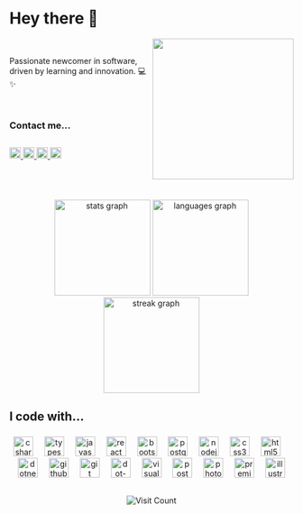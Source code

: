 
  <h1 align="left">Hey there 👾</h1>
  <img align="right" height="250" src="https://media3.giphy.com/media/L1R1tvI9svkIWwpVYr/giphy.gif?cid=ecf05e47e6hrch8yhtetkesx0docyhvxisdaw2lj3s8r5qyc&ep=v1_gifs_related&rid=giphy.gif&ct=g"  />
  <br>
  <p align="left">Passionate newcomer in software, driven by learning and innovation. 💻✨</p>
<br>

<h3 align="left">Contact me...</h3>

##

<div align="left">
  <a href="mailto:busenurryildiz@gmail.com" target="_blank">
    <img src="https://img.shields.io/static/v1?message=Gmail&logo=gmail&label=&color=D14836&logoColor=white&labelColor=&style=for-the-badge" height="20" alt="gmail logo"  />
  </a>
  <a href="https://www.linkedin.com/in/buseyildizz/" target="_blank">
    <img src="https://img.shields.io/static/v1?message=LinkedIn&logo=linkedin&label=&color=0077B5&logoColor=white&labelColor=&style=for-the-badge" height="20" alt="linkedin logo"  />
  </a>
  <a href="https://codesandbox.io/u/busenuryildiz" target="_blank">
    <img src="https://img.shields.io/static/v1?message=Codesandbox&logo=codesandbox&label=&color=040404&logoColor=DBDBDB&labelColor=&style=for-the-badge" height="20" alt="codesandbox logo"  />
  </a>
  <a href="https://www.hackerrank.com/profile/busenuryildiz531" target="_blank">
    <img src="https://img.shields.io/static/v1?message=HackerRank&logo=hackerrank&label=&color=2EC866&logoColor=white&labelColor=&style=for-the-badge" height="20" alt="hackerrank logo"  />
  </a>
</div>

##

<br clear="both">

###

<div align="center">
  <img src="https://github-readme-stats.vercel.app/api?username=busenuryildiz&theme=bear&show_icons=true&hide_border=false&count_private=true" height="170" alt="stats graph"  />
  <img src="https://github-readme-stats.vercel.app/api/top-langs/?username=busenuryildiz&theme=bear&show_icons=true&hide_border=false&layout=compact" height="170" alt="languages graph"  />
  <img src="https://github-readme-streak-stats.herokuapp.com/?user=busenuryildiz&theme=bear&hide_border=false" height="170" alt="streak graph"  />
</div>

###
<h2 align="left">I code with...</h2>

###


<div align="center">
  <img src="https://skillicons.dev/icons?i=cs" height="35" alt="csharp logo"  />
  <img width="12" />
   <img src="https://skillicons.dev/icons?i=ts" height="35" alt="typescript logo"  />
  <img width="12" />
   <img src="https://skillicons.dev/icons?i=js" height="35" alt="javascript logo"  />
  <img width="12" />
  <img src="https://skillicons.dev/icons?i=react" height="35" alt="react logo"  />
  <img width="12" />
   <img src="https://skillicons.dev/icons?i=bootstrap" height="35" alt="bootstrap logo"  />
  <img width="12" />
  <img src="https://skillicons.dev/icons?i=postgres" height="35" alt="postgresql logo"  />
  <img width="12" />
  <img src="https://skillicons.dev/icons?i=nodejs" height="35" alt="nodejs logo"  />
  <img width="12" />
  <img src="https://skillicons.dev/icons?i=css" height="35" alt="css3 logo"  />
  <img width="12" />
  <img src="https://skillicons.dev/icons?i=html" height="35" alt="html5 logo"  />
  <img width="12" />
  <img src="https://cdn.jsdelivr.net/gh/devicons/devicon/icons/dotnetcore/dotnetcore-original.svg" height="35" alt="dotnetcore logo"  />
  <img width="12" />
  <img src="https://skillicons.dev/icons?i=github" height="35" alt="github logo"  />
  <img width="12" />
  <img src="https://skillicons.dev/icons?i=git" height="35" alt="git logo"  />
  <img width="12" />
  <img src="https://skillicons.dev/icons?i=dotnet" height="35" alt="dot-net logo"  />
  <img width="12" />
  <img src="https://skillicons.dev/icons?i=visualstudio" height="35" alt="visualstudio logo"  />
  <img width="12" />
  <img src="https://skillicons.dev/icons?i=postman" height="35" alt="postman logo"  />
  <img width="12" />
  <img src="https://cdn.simpleicons.org/adobephotoshop/31A8FF" height="35" alt="photoshop logo"  />
  <img width="12" />
  <img src="https://cdn.simpleicons.org/adobepremierepro/9999FF" height="35" alt="premierepro logo"  />
  <img width="12" />
  <img src="https://cdn.simpleicons.org/adobeillustrator/FF9A00" height="35" alt="illustrator logo"  />
</div>



<!--### 🔝 Top Contributed Repo
<div align="center">
  <img src="https://github-contributor-stats.vercel.app/api?username=busenuryildiz&limit=5&theme=bear&combine_all_yearly_contributions=true" height="300" alt="stats graph"  />
  </div>
-->


###



##
<div align="center" href="https://visitcount.itsvg.in/api?id=busenuryildiz&icon=6&color=5" >
    <img src="https://visitcount.itsvg.in/api?id=busenuryildiz&icon=6&color=5" alt="Visit Count" />
  </div>

###
